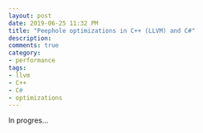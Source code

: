 ```yaml
---
layout: post
date: 2019-06-25 11:32 PM
title: "Peephole optimizations in C++ (LLVM) and C#"
description: 
comments: true
category: 
- performance
tags:
- llvm
- C++
- C#
- optimizations
---
```


In progres...
